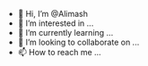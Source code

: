 - 👋 Hi, I’m @Alimash
- 👀 I’m interested in ...
- 🌱 I’m currently learning ...
- 💞️ I’m looking to collaborate on ...
- 📫 How to reach me ...

<!---
Alimash/Alimash is a ✨ special ✨ repository because its `README.md` (this file) appears on your GitHub profile.
You can click the Preview link to take a look at your changes.
--->

